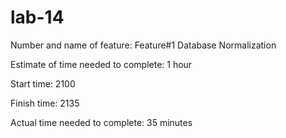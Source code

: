 # lab-14
Number and name of feature: Feature#1 Database Normalization

Estimate of time needed to complete: 1 hour

Start time: 2100

Finish time: 2135

Actual time needed to complete: 35 minutes